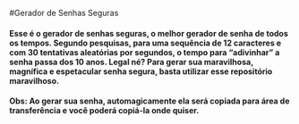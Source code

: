 #Gerador de Senhas Seguras

#### Esse é o gerador de senhas seguras, o melhor gerador de senha de todos os tempos. Segundo pesquisas, para uma sequência de 12 caracteres e com 30 tentativas aleatórias por segundos, o tempo para “adivinhar” a senha passa dos 10 anos. Legal né? Para gerar sua maravilhosa, magnífica e espetacular senha segura, basta utilizar esse repositório maravilhoso. 

#### Obs: Ao gerar sua senha, automagicamente ela será copiada para área de transferência e você poderá copiá-la onde quiser. 